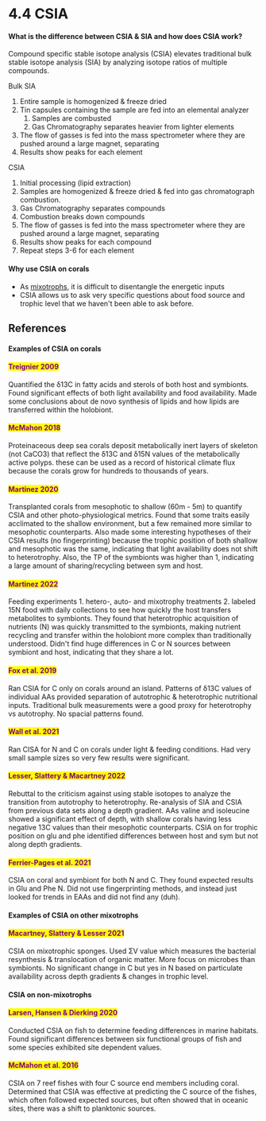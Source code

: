 # 4.4 CSIA

#### What is the difference between CSIA & SIA and how does CSIA work?&#x20;

Compound specific stable isotope analysis (CSIA) elevates traditional bulk stable isotope analysis (SIA) by analyzing isotope ratios of multiple compounds.&#x20;

Bulk SIA&#x20;

1. Entire sample is homogenized & freeze dried
2. Tin capsules containing the sample are fed into an elemental analyzer&#x20;
   1. Samples are combusted&#x20;
   2. Gas Chromatography separates heavier from lighter elements&#x20;
3. The flow of gasses is fed into the mass spectrometer where they are pushed around a large magnet, separating&#x20;
4. Results show peaks for each element&#x20;

CSIA

1. Initial processing (lipid extraction)&#x20;
2. Samples are homogenized & freeze dried & fed into gas chromatograph combustion.&#x20;
3. Gas Chromatography separates compounds&#x20;
4. Combustion breaks down compounds&#x20;
5. The flow of gasses is fed into the mass spectrometer where they are pushed around a large magnet, separating&#x20;
6. Results show peaks for each compound
7. Repeat steps 3-6 for each element&#x20;

#### Why use CSIA on corals

* As [mixotrophs](../2.-coral-biology/2.6-mixotrophy-and-energy.md), it is difficult to disentangle the energetic inputs
* CSIA allows us to ask very specific questions about food source and trophic level that we haven't been able to ask before. &#x20;

## References

#### Examples of CSIA on corals&#x20;

#### <mark style="color:purple;">Treignier 2009</mark>

Quantified the δ13C in fatty acids and sterols of both host and symbionts. Found significant effects of both light availability and food availability. Made some conclusions about de novo synthesis of lipids and how lipids are transferred within the holobiont.&#x20;

#### <mark style="color:purple;">McMahon 2018</mark>

Proteinaceous deep sea corals deposit metabolically inert layers of skeleton (not CaCO3) that reflect the δ13C and δ15N values of the metabolically active polyps. these can be used as a record of historical climate flux because the corals grow for hundreds to thousands of years.&#x20;

#### <mark style="color:purple;">Martinez 2020</mark>

Transplanted corals from mesophotic to shallow (60m - 5m) to quantify CSIA and other photo-physiological metrics. Found that some traits easily acclimated to the shallow environment, but a few remained more similar to mesophotic counterparts. Also made some interesting hypotheses of their CSIA results (no fingerprinting) because the trophic position of both shallow and mesophotic was the same, indicating that light availability does not shift to heterotrophy. Also, the TP of the symbionts was higher than 1, indicating a large amount of sharing/recycling between sym and host.&#x20;

#### <mark style="color:purple;">Martinez 2022</mark>

Feeding experiments 1. hetero-, auto- and mixotrophy treatments 2. labeled 15N food with daily collections to see how quickly the host transfers metabolites to symbionts. They found that heterotrophic acquisition of nutrients (N) was quickly transmitted to the symbionts, making nutrient recycling and transfer within the holobiont more complex than traditionally understood. Didn't find huge differences in C or N sources between symbiont and host, indicating that they share a lot.&#x20;

#### <mark style="color:purple;">Fox et al. 2019</mark>

Ran CSIA for C only on corals around an island. Patterns of δ13C values of individual AAs provided separation of autotrophic & heterotrophic nutritional inputs. Traditional bulk measurements were a good proxy for heterotrophy vs autotrophy.  No spacial patterns found.&#x20;

#### <mark style="color:purple;">Wall et al. 2021</mark>

Ran CISA for N and C on corals under light & feeding conditions. Had very small sample sizes so very few results were significant.&#x20;

#### <mark style="color:purple;">Lesser, Slattery & Macartney 2022</mark>

Rebuttal to the criticism against using stable isotopes to analyze the transition from autotrophy to heterotrophy. Re-analysis of SIA and CSIA from previous data sets along a depth gradient. AAs valine and isoleucine showed a significant effect of depth, with shallow corals having less negative 13C values than their mesophotic counterparts. CSIA on for trophic position on glu and phe identified differences between host and sym but not along depth gradients.&#x20;

#### <mark style="color:purple;">Ferrier-Pages et al. 2021</mark>

CSIA on coral and symbiont for both N and C. They found expected results in Glu and Phe N. Did not use fingerprinting methods, and instead just looked for trends in EAAs and did not find any (duh).&#x20;

#### Examples of CSIA on other mixotrophs&#x20;

#### <mark style="color:purple;">Macartney, Slattery & Lesser 2021</mark>&#x20;

CSIA on mixotrophic sponges. Used ΣV value which measures the bacterial resynthesis & translocation of organic matter. More focus on microbes than symbionts. No significant change in C but yes in N based on particulate availability across depth gradients & changes in trophic level.&#x20;

#### CSIA on non-mixotrophs

#### <mark style="color:purple;">Larsen, Hansen & Dierking 2020</mark>

Conducted CSIA on fish to determine feeding differences in marine habitats. Found significant differences between six functional groups of fish and some species exhibited site dependent values.&#x20;

#### <mark style="color:purple;">McMahon et al. 2016</mark>&#x20;

CSIA on 7 reef fishes with four C source end members including coral. Determined that CSIA was effective at predicting the C source of the fishes, which often followed expected sources, but often showed that in oceanic sites, there was a shift to planktonic sources.&#x20;

